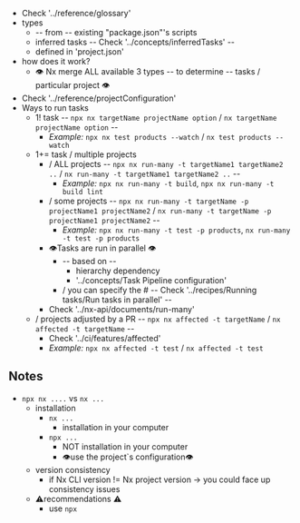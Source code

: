 * Check '../reference/glossary'
* types
  * -- from -- existing "package.json"'s scripts
  * inferred tasks -- Check '../concepts/inferredTasks' --
  * defined in 'project.json'
* how does it work?
  * 👁️ Nx merge ALL available 3 types -- to determine -- tasks / particular project 👁️
* Check '../reference/projectConfiguration'
* Ways to run tasks
  * 1! task -- `npx nx targetName projectName option` / `nx targetName projectName option` --
    * _Example:_ `npx nx test products --watch` / `nx test products --watch`
  * 1+= task / multiple projects
    * / ALL projects -- `npx nx run-many -t targetName1 targetName2 ..` / `nx run-many -t targetName1 targetName2 ..` --
      * _Example:_ `npx nx run-many -t build`, `npx nx run-many -t build lint`
    * / some projects -- `npx nx run-many -t targetName -p projectName1 projectName2` / `nx run-many -t targetName -p projectName1 projectName2` --
      * _Example:_ `npx nx run-many -t test -p products`, `nx run-many -t test -p products`
    * 👁️Tasks are run in parallel 👁️
      * -- based on -- 
        * hierarchy dependency
        * '../concepts/Task Pipeline configuration'
      * / you can specify the # -- Check '../recipes/Running tasks/Run tasks in parallel' --
    * Check '../nx-api/documents/run-many'
  * / projects adjusted by a PR -- `npx nx affected -t targetName` / `nx affected -t targetName` --
    * Check '../ci/features/affected'
    * _Example:_ `npx nx affected -t test` / `nx affected -t test`

## Notes
* `npx nx ....` vs `nx ...`
  * installation
    * `nx ...`
      * installation in your computer
    * `npx ...`
      * NOT installation in your computer
      * 👁use the project`s configuration👁
  * version consistency
    * if Nx CLI version != Nx project version -> you could face up consistency issues
  * ⚠️recommendations ⚠️
    * use `npx` 
